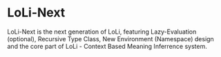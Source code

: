 # LoLi-Next
LoLi-Next is the next generation of LoLi, featuring Lazy-Evaluation (optional), Recursive Type Class, New Environment (Namespace) design and the core part of LoLi - Context Based Meaning Inferrence system.


